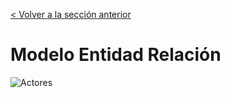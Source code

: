 [< Volver a la sección anterior](https://github.com/strujillo6/CECC)

# Modelo Entidad Relación

![Actores](Bases_de_Datos_CECC.jpeg?raw=true)